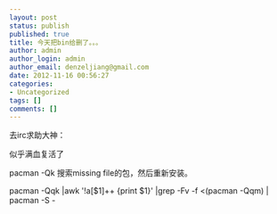 ```yaml
---
layout: post
status: publish
published: true
title: 今天把bin给删了。。。
author: admin
author_login: admin
author_email: denzeljiang@gmail.com
date: 2012-11-16 00:56:27
categories:
- Uncategorized
tags: []
comments: []
---
```


去irc求助大神：

似乎满血复活了

pacman -Qk 搜索missing file的包，然后重新安装。

﻿﻿﻿﻿pacman -Qqk |awk '!a[$1]++ {print $1}' |grep -Fv -f <(pacman -Qqm) | pacman -S -
